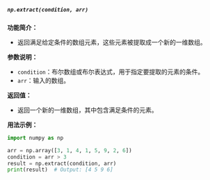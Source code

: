 ##### `np.extract(condition, arr)`
**功能简介：**
- 返回满足给定条件的数组元素，这些元素被提取成一个新的一维数组。

**参数说明：**
- `condition`：布尔数组或布尔表达式，用于指定要提取的元素的条件。
- `arr`：输入的数组。

**返回值：**
- 返回一个新的一维数组，其中包含满足条件的元素。

**用法示例：**
```python
import numpy as np

arr = np.array([3, 1, 4, 1, 5, 9, 2, 6])
condition = arr > 3
result = np.extract(condition, arr)
print(result)  # Output: [4 5 9 6]
```

